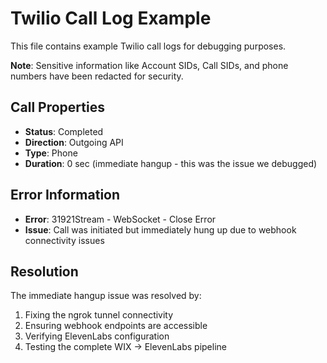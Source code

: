 # Twilio Call Log Example

This file contains example Twilio call logs for debugging purposes.

**Note**: Sensitive information like Account SIDs, Call SIDs, and phone numbers have been redacted for security.

## Call Properties
- **Status**: Completed
- **Direction**: Outgoing API
- **Type**: Phone
- **Duration**: 0 sec (immediate hangup - this was the issue we debugged)

## Error Information
- **Error**: 31921Stream - WebSocket - Close Error
- **Issue**: Call was initiated but immediately hung up due to webhook connectivity issues

## Resolution
The immediate hangup issue was resolved by:
1. Fixing the ngrok tunnel connectivity
2. Ensuring webhook endpoints are accessible
3. Verifying ElevenLabs configuration
4. Testing the complete WIX → ElevenLabs pipeline

